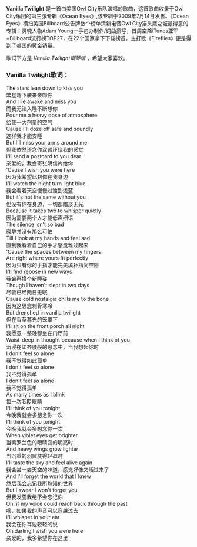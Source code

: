 

**Vanilla Twilight** 是一首由美国Owl City乐队演唱的歌曲，这首歌曲收录于Owl City乐团的第三张专辑《Ocean
Eyes》,该专辑于2009年7月14日发售。《Ocean Eyes》横扫美国Billboard公告牌数个榜单清新电音Owl
City猫头鹰之城最得意的专辑！灵魂人物Adam
Young一手包办制作/词曲撰写，首周空降iTunes亚军+Billboard流行榜TOP27，在22个国家拿下下载榜首，主打歌《Fireflies》更是得到了美国的黄金销量。

  
歌词下方是 _Vanilla Twilight钢琴谱_ ，希望大家喜欢。

### Vanilla Twilight歌词：

The stars lean down to kiss you  
繁星弯下腰来亲吻你  
And I lie awake and miss you  
而我无法入睡不断想你  
Pour me a heavy dose of atmosphere  
给我一大剂量的空气  
Cause I'll doze off safe and soundly  
这样我才能安睡  
But I'll miss your arms around me  
但我依然还念你双臂环绕我的感觉  
I'll send a postcard to you dear  
亲爱的，我会寄张明信片给你  
'Cause I wish you were here  
因为我希望此刻你在我身边  
I'll watch the night turn light blue  
我会看着天空慢慢过渡到浅蓝  
But it's not the same without you  
但没有你在身边，一切都暗淡无光  
Because it takes two to whisper quietly  
因为需要两个人才能低声细语  
The silence isn't so bad  
寂静并没有那么可怕  
Till I look at my hands and feel sad  
直到我看着自己的手才感觉难过起来  
'Cause the spaces between my fingers  
Are right where yours fit perfectly  
因为只有你的手指才能完美填补指间空隙  
I'll find repose in new ways  
我会再换个新睡姿  
Though I haven't slept in two days  
尽管已经两日无眠  
Cause cold nostalgia chills me to the bone  
因为这思念刺骨寒冷  
But drenched in vanilla twilight  
但在香草暮光的笼罩下  
I'll sit on the front porch all night  
我愿意一整晚都坐在门厅前  
Waist-deep in thought because when I think of you  
沉浸在如齐腰般的思念中，当我想起你时  
I don't feel so alone  
我不觉得如此孤单  
I don't feel so alone  
我不觉得孤单  
I don't feel so alone  
我不觉得孤单  
As many times as I blink  
每一次我眨眼睛  
I'll think of you tonight  
今晚我就会多想念你一次  
I'll think of you tonight  
今晚我就会多想念你一次  
When violet eyes get brighter  
当紫罗兰色的眼睛变的明亮时  
And heavy wings grow lighter  
当沉重的羽翼变得轻盈时  
I'll taste the sky and feel alive again  
我会尝一尝天空的味道，感觉好像又活过来了  
And I'll forget the world that I knew  
然后我会忘记我所熟知的世界  
But I swear I won't forget you  
但我发誓我绝不会忘记你  
Oh, if my voice could reach back through the past  
噢，如果我的声音可以穿越过去  
I'll whisper in your ear  
我会在你耳边轻轻的说  
Oh,darling.I wish you were here  
亲爱的，我多希望你在这里

